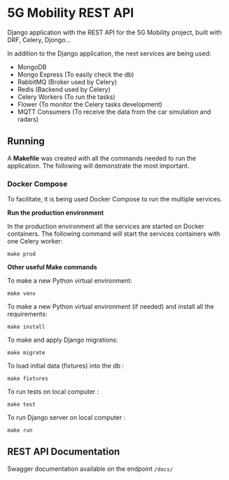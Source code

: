 
# 5G Mobility REST API

  

Django application with the REST API for the 5G Mobility project, built with DRF, Celery, Djongo...

In addition to the Django application, the next services are being used:

- MongoDB
- Mongo Express (To easily check the db)
- RabbitMQ (Broker used by Celery)
- Redis (Backend used by Celery)
- Celery Workers (To run the tasks)
- Flower (To monitor the Celery tasks development)
- MQTT Consumers (To receive the data from the car simulation and radars)


## **Running**

  

A **Makefile** was created with all the commands needed to run the application. The following will demonstrate the most important.

  

### **Docker Compose**

  

To facilitate, it is being used Docker Compose to run the multiple services.

**Run the production environment** 

In the production environment all the services are started on Docker containers. The following command will start the services containers with one Celery worker:

``make prod``

**Other useful Make commands**

To make a new Python virtual environment:

``make venv``
  
To make a new Python virtual environment (if needed) and install all the requirements:

``make install``

To make and apply Django migrations:

``make migrate``

To load initial data (fixtures) into the db :

``make fixtures``

To run tests on local computer :

``make test``

To run Django server on local computer :

``make run``
  

## **REST API Documentation**

Swagger documentation available on the endpoint ``/docs/``
